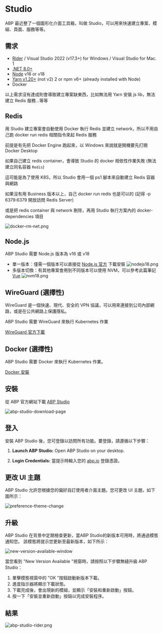 # Studio

ABP 最近整了一個圖形化介面工具箱，叫做 Studio，可以用來快速建立專案、模組、頁面、服務等等。

## 需求

* [Rider](https://www.jetbrains.com/rider/download/#section=windows) / Visual Studio 2022 (v17.3+) for Windows / Visual Studio for Mac. 1
* [.NET 8.0+](https://dotnet.microsoft.com/zh-tw/download/dotnet/8.0)
* [Node](Node-js.md) v16 or v18
* [Yarn v1.20+](https://classic.yarnpkg.com/lang/en/docs/install/#windows-stable) (not v2) 2 or npm v6+ (already installed with Node)
* Docker

以上需求沒有達成則會導致建立專案缺東西，比如無法用 Yarn 安裝 js lib，無法建立 Redis 服務...等等

## Redis
用 Studio 建立專案會自動使用 Docker 執行 Redis 並建立 network，所以不用自己跑 docker run redis 相關指令來起 Redis 服務

前提是有先把 Docker Engine 跑起來，以 Windows 來說就是開機要先打開 Docker Desktop

如果自己建立 redis container，會導致 Studio 的 docker 相依性作業失敗 (無法建立同名容器 `Redis`)

這可能是為了使用 K8S，所以 Studio 會用一個 ps1 腳本來自動建立 Redis 容器與網路

如果沒有用 Business 版本以上，自己 docker run redis 也是可以的 (記得 -p 6379:6379 開放訪問 Redis Server)

或是把 redis container 與 network 刪除，再用 Studio 執行方案內的 docker-dependencies 項目

![docker-rm-net.png](docker-rm-net.png)

## Node.js
ABP Studio 需要 Node.js 版本為 v16 或 v18

- 單一版本：僅需一個版本可以直接從 [Node.js 官方](https://nodejs.org/zh-cn/download/prebuilt-installer) 下載安裝
![nodejs18.png](nodejs18.png)
- 多版本切換：有其他專案會用到不同版本可以使用 NVM，可以參考此篇筆記 [Vue](Vue.md)
![nvm18.png](nvm18.png)

## WireGuard (選擇性)
WireGuard 是一個快速、現代、安全的 VPN 協議，可以用來連接到公司內部網路，或是在公共網路上保護隱私。

ABP Studio 需要 WireGuard 來執行 Kubernetes 作業

[WireGuard 官方下載](https://www.wireguard.com/install/#windows-7-81-10-11-2008r2-2012r2-2016-2019-2022)

## Docker (選擇性)
ABP Studio 需要 Docker 來執行 Kubernetes 作業。

[Docker 安裝](https://docs.docker.com/get-docker/)

## 安裝
從 ABP 官方網站下載 [ABP Studio](https://abp.io/studio)

![abp-studio-download-page](https://raw.githubusercontent.com/abpframework/abp/rel-8.2/docs/en/studio/images/abp-studio-download-page.png)

## 登入
安裝 ABP Studio 後，您可登錄以訪問所有功能。要登錄，請遵循以下步驟：

1. **Launch ABP Studio:** Open ABP Studio on your desktop.

2. **Login Credentials:** 當提示時輸入您的 [abp.io](https://abp.io/) 登錄憑證。

## 更改 UI 主題
ABP Studio 允許您根據您的偏好自訂使用者介面主題。您可更改 UI 主題，如下圖所示：

![preference-theme-change](https://raw.githubusercontent.com/abpframework/abp/rel-8.2/docs/en/studio/images/preference-theme-change.png)

## 升級
ABP Studio 在背景中定期檢查更新，當ABP Studio的新版本可用時，將通過模態通知您。
該模態將提示您更新至最新版本，如下所示：

![new-version-available-window](https://raw.githubusercontent.com/abpframework/abp/rel-8.2/docs/en/studio/images/new-version-available-window.png)

當您看到 "New Version Available "視窗時，請按照以下步驟無縫升級 ABP Studio：

1. 單擊模態視窗中的 "OK "按鈕啟動新版本下載。
2. 進度指示器將顯示下載狀態。
3. 下載完成後，會出現新的模組，並顯示「安裝和重新啟動」按鈕。
4. 按一下「安裝並重新啟動」按鈕以完成安裝程序。

## 結果
![abp-studio-rider.png](abp-studio-rider.png)